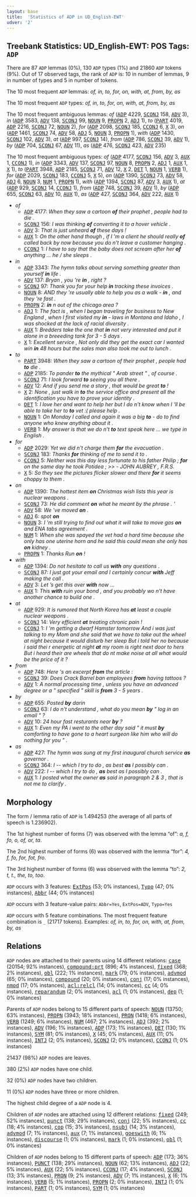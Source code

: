 ```yaml
---
layout: base
title:  'Statistics of ADP in UD_English-EWT'
udver: '2'
---
```


## Treebank Statistics: UD_English-EWT: POS Tags: `ADP`

There are 87 `ADP` lemmas (0%), 130 `ADP` types (1%) and 21860 `ADP` tokens (9%).
Out of 17 observed tags, the rank of `ADP` is: 10 in number of lemmas, 9 in number of types and 5 in number of tokens.

The 10 most frequent `ADP` lemmas: <em>of, in, to, for, on, with, at, from, by, as</em>

The 10 most frequent `ADP` types:  <em>of, in, to, for, on, with, at, from, by, as</em>

The 10 most frequent ambiguous lemmas: <em>of</em> (<tt><a href="en_ewt-pos-ADP.html">ADP</a></tt> 4229, <tt><a href="en_ewt-pos-SCONJ.html">SCONJ</a></tt> 158, <tt><a href="en_ewt-pos-ADV.html">ADV</a></tt> 3), <em>in</em> (<tt><a href="en_ewt-pos-ADP.html">ADP</a></tt> 3583, <tt><a href="en_ewt-pos-ADV.html">ADV</a></tt> 138, <tt><a href="en_ewt-pos-SCONJ.html">SCONJ</a></tt> 99, <tt><a href="en_ewt-pos-NOUN.html">NOUN</a></tt> 9, <tt><a href="en_ewt-pos-PROPN.html">PROPN</a></tt> 2, <tt><a href="en_ewt-pos-ADJ.html">ADJ</a></tt> 1), <em>to</em> (<tt><a href="en_ewt-pos-PART.html">PART</a></tt> 4019, <tt><a href="en_ewt-pos-ADP.html">ADP</a></tt> 2216, <tt><a href="en_ewt-pos-SCONJ.html">SCONJ</a></tt> 72, <tt><a href="en_ewt-pos-NOUN.html">NOUN</a></tt> 2), <em>for</em> (<tt><a href="en_ewt-pos-ADP.html">ADP</a></tt> 2098, <tt><a href="en_ewt-pos-SCONJ.html">SCONJ</a></tt> 185, <tt><a href="en_ewt-pos-CCONJ.html">CCONJ</a></tt> 6, <tt><a href="en_ewt-pos-X.html">X</a></tt> 3), <em>on</em> (<tt><a href="en_ewt-pos-ADP.html">ADP</a></tt> 1461, <tt><a href="en_ewt-pos-SCONJ.html">SCONJ</a></tt> 74, <tt><a href="en_ewt-pos-ADV.html">ADV</a></tt> 58, <tt><a href="en_ewt-pos-ADJ.html">ADJ</a></tt> 5, <tt><a href="en_ewt-pos-NOUN.html">NOUN</a></tt> 3, <tt><a href="en_ewt-pos-PROPN.html">PROPN</a></tt> 1), <em>with</em> (<tt><a href="en_ewt-pos-ADP.html">ADP</a></tt> 1430, <tt><a href="en_ewt-pos-SCONJ.html">SCONJ</a></tt> 102, <tt><a href="en_ewt-pos-ADV.html">ADV</a></tt> 3), <em>at</em> (<tt><a href="en_ewt-pos-ADP.html">ADP</a></tt> 997, <tt><a href="en_ewt-pos-SCONJ.html">SCONJ</a></tt> 14), <em>from</em> (<tt><a href="en_ewt-pos-ADP.html">ADP</a></tt> 786, <tt><a href="en_ewt-pos-SCONJ.html">SCONJ</a></tt> 39, <tt><a href="en_ewt-pos-ADV.html">ADV</a></tt> 1), <em>by</em> (<tt><a href="en_ewt-pos-ADP.html">ADP</a></tt> 704, <tt><a href="en_ewt-pos-SCONJ.html">SCONJ</a></tt> 67, <tt><a href="en_ewt-pos-ADV.html">ADV</a></tt> 11), <em>as</em> (<tt><a href="en_ewt-pos-ADP.html">ADP</a></tt> 476, <tt><a href="en_ewt-pos-SCONJ.html">SCONJ</a></tt> 423, <tt><a href="en_ewt-pos-ADV.html">ADV</a></tt> 235)

The 10 most frequent ambiguous types:  <em>of</em> (<tt><a href="en_ewt-pos-ADP.html">ADP</a></tt> 4177, <tt><a href="en_ewt-pos-SCONJ.html">SCONJ</a></tt> 156, <tt><a href="en_ewt-pos-ADV.html">ADV</a></tt> 3, <tt><a href="en_ewt-pos-AUX.html">AUX</a></tt> 1, <tt><a href="en_ewt-pos-CCONJ.html">CCONJ</a></tt> 1), <em>in</em> (<tt><a href="en_ewt-pos-ADP.html">ADP</a></tt> 3343, <tt><a href="en_ewt-pos-ADV.html">ADV</a></tt> 137, <tt><a href="en_ewt-pos-SCONJ.html">SCONJ</a></tt> 97, <tt><a href="en_ewt-pos-NOUN.html">NOUN</a></tt> 8, <tt><a href="en_ewt-pos-PROPN.html">PROPN</a></tt> 2, <tt><a href="en_ewt-pos-ADJ.html">ADJ</a></tt> 1, <tt><a href="en_ewt-pos-AUX.html">AUX</a></tt> 1, <tt><a href="en_ewt-pos-X.html">X</a></tt> 1), <em>to</em> (<tt><a href="en_ewt-pos-PART.html">PART</a></tt> 3948, <tt><a href="en_ewt-pos-ADP.html">ADP</a></tt> 2185, <tt><a href="en_ewt-pos-SCONJ.html">SCONJ</a></tt> 71, <tt><a href="en_ewt-pos-ADV.html">ADV</a></tt> 12, <tt><a href="en_ewt-pos-X.html">X</a></tt> 2, <tt><a href="en_ewt-pos-DET.html">DET</a></tt> 1, <tt><a href="en_ewt-pos-NOUN.html">NOUN</a></tt> 1, <tt><a href="en_ewt-pos-VERB.html">VERB</a></tt> 1), <em>for</em> (<tt><a href="en_ewt-pos-ADP.html">ADP</a></tt> 2029, <tt><a href="en_ewt-pos-SCONJ.html">SCONJ</a></tt> 183, <tt><a href="en_ewt-pos-CCONJ.html">CCONJ</a></tt> 5, <tt><a href="en_ewt-pos-X.html">X</a></tt> 5), <em>on</em> (<tt><a href="en_ewt-pos-ADP.html">ADP</a></tt> 1390, <tt><a href="en_ewt-pos-SCONJ.html">SCONJ</a></tt> 73, <tt><a href="en_ewt-pos-ADV.html">ADV</a></tt> 58, <tt><a href="en_ewt-pos-ADJ.html">ADJ</a></tt> 6, <tt><a href="en_ewt-pos-NOUN.html">NOUN</a></tt> 3, <tt><a href="en_ewt-pos-NUM.html">NUM</a></tt> 1, <tt><a href="en_ewt-pos-PROPN.html">PROPN</a></tt> 1), <em>with</em> (<tt><a href="en_ewt-pos-ADP.html">ADP</a></tt> 1394, <tt><a href="en_ewt-pos-SCONJ.html">SCONJ</a></tt> 87, <tt><a href="en_ewt-pos-ADV.html">ADV</a></tt> 3, <tt><a href="en_ewt-pos-AUX.html">AUX</a></tt> 1), <em>at</em> (<tt><a href="en_ewt-pos-ADP.html">ADP</a></tt> 929, <tt><a href="en_ewt-pos-SCONJ.html">SCONJ</a></tt> 14, <tt><a href="en_ewt-pos-CCONJ.html">CCONJ</a></tt> 1), <em>from</em> (<tt><a href="en_ewt-pos-ADP.html">ADP</a></tt> 748, <tt><a href="en_ewt-pos-SCONJ.html">SCONJ</a></tt> 39, <tt><a href="en_ewt-pos-ADV.html">ADV</a></tt> 1), <em>by</em> (<tt><a href="en_ewt-pos-ADP.html">ADP</a></tt> 655, <tt><a href="en_ewt-pos-SCONJ.html">SCONJ</a></tt> 63, <tt><a href="en_ewt-pos-ADV.html">ADV</a></tt> 10, <tt><a href="en_ewt-pos-AUX.html">AUX</a></tt> 1), <em>as</em> (<tt><a href="en_ewt-pos-ADP.html">ADP</a></tt> 427, <tt><a href="en_ewt-pos-SCONJ.html">SCONJ</a></tt> 364, <tt><a href="en_ewt-pos-ADV.html">ADV</a></tt> 222, <tt><a href="en_ewt-pos-AUX.html">AUX</a></tt> 1)


* <em>of</em>
  * <tt><a href="en_ewt-pos-ADP.html">ADP</a></tt> 4177: <em>When they saw a cartoon <b>of</b> their prophet , people had to die .</em>
  * <tt><a href="en_ewt-pos-SCONJ.html">SCONJ</a></tt> 156: <em>I was thinking <b>of</b> converting it to a hover vehicle .</em>
  * <tt><a href="en_ewt-pos-ADV.html">ADV</a></tt> 3: <em>That is just unheard <b>of</b> these days !</em>
  * <tt><a href="en_ewt-pos-AUX.html">AUX</a></tt> 1: <em>On the other hand though , if I 'm a client he should really <b>of</b> called back by now because you do n't leave a customer hanging .</em>
  * <tt><a href="en_ewt-pos-CCONJ.html">CCONJ</a></tt> 1: <em>I have to say that the baby does not scream after her <b>of</b> anything ... he / she sleeps .</em>
* <em>in</em>
  * <tt><a href="en_ewt-pos-ADP.html">ADP</a></tt> 3343: <em>The hymn talks about serving something greater than yourself <b>in</b> life .</em>
  * <tt><a href="en_ewt-pos-ADV.html">ADV</a></tt> 137: <em>Bryan , you 're <b>in</b> , right ?</em>
  * <tt><a href="en_ewt-pos-SCONJ.html">SCONJ</a></tt> 97: <em>Thank you for your help <b>in</b> tracking these invoices .</em>
  * <tt><a href="en_ewt-pos-NOUN.html">NOUN</a></tt> 8: <em>AND they 're usually able to help you as a walk - <b>in</b> , and they 're fast .</em>
  * <tt><a href="en_ewt-pos-PROPN.html">PROPN</a></tt> 2: <em><b>in</b> n out of the chicago area ?</em>
  * <tt><a href="en_ewt-pos-ADJ.html">ADJ</a></tt> 1: <em>The fact is , when I began traveling for business to New England , when I first visited my <b>in</b> - laws in Montana and Idaho , I was shocked at the lack of racial diversity .</em>
  * <tt><a href="en_ewt-pos-AUX.html">AUX</a></tt> 1: <em>Bredders take the one that <b>in</b> not very interested and put it alone in a breeeding tank for 3 - 5 days .</em>
  * <tt><a href="en_ewt-pos-X.html">X</a></tt> 1: <em>Excellent service , Not only did they get the exact car I wanted win <b>in</b> 48 hours but the sales man also took me out to lunch .</em>
* <em>to</em>
  * <tt><a href="en_ewt-pos-PART.html">PART</a></tt> 3948: <em>When they saw a cartoon of their prophet , people had <b>to</b> die .</em>
  * <tt><a href="en_ewt-pos-ADP.html">ADP</a></tt> 2185: <em>To pander <b>to</b> the mythical " Arab street " , of course .</em>
  * <tt><a href="en_ewt-pos-SCONJ.html">SCONJ</a></tt> 71: <em>I look forward <b>to</b> seeing you all there .</em>
  * <tt><a href="en_ewt-pos-ADV.html">ADV</a></tt> 12: <em>And if you send me a story , that would be great <b>to</b> !</em>
  * <tt><a href="en_ewt-pos-X.html">X</a></tt> 2: <em>None , just walk in <b>to</b> the service office and present all the identification you have to prove your identity .</em>
  * <tt><a href="en_ewt-pos-DET.html">DET</a></tt> 1: <em>I love her and want to help her but I do n't know when I 'll be able to take her to <b>to</b> vet :( please help .</em>
  * <tt><a href="en_ewt-pos-NOUN.html">NOUN</a></tt> 1: <em>On Monday I called and again it was a big <b>to</b> - do to find anyone who knew anything about it .</em>
  * <tt><a href="en_ewt-pos-VERB.html">VERB</a></tt> 1: <em>My answer is that we do n't <b>to</b> text speak here ... we type in English .</em>
* <em>for</em>
  * <tt><a href="en_ewt-pos-ADP.html">ADP</a></tt> 2029: <em>Yet we did n't charge them <b>for</b> the evacuation .</em>
  * <tt><a href="en_ewt-pos-SCONJ.html">SCONJ</a></tt> 183: <em>Thanks <b>for</b> thinking of me to send it to .</em>
  * <tt><a href="en_ewt-pos-CCONJ.html">CCONJ</a></tt> 5: <em>Neither was this day less fortunate to his father Philip ; <b>for</b> on the same day he took Potidea ; >> - JOHN AUBREY , F.R.S.</em>
  * <tt><a href="en_ewt-pos-X.html">X</a></tt> 5: <em>So they see the pictures flicker slower and there <b>for</b> it seems choppy to them .</em>
* <em>on</em>
  * <tt><a href="en_ewt-pos-ADP.html">ADP</a></tt> 1390: <em>The hottest item <b>on</b> Christmas wish lists this year is nuclear weapons .</em>
  * <tt><a href="en_ewt-pos-SCONJ.html">SCONJ</a></tt> 73: <em>He did comment <b>on</b> what he meant by the phrase . '</em>
  * <tt><a href="en_ewt-pos-ADV.html">ADV</a></tt> 58: <em>We 've moved <b>on</b> .</em>
  * <tt><a href="en_ewt-pos-ADJ.html">ADJ</a></tt> 6: <em>spot <b>on</b></em>
  * <tt><a href="en_ewt-pos-NOUN.html">NOUN</a></tt> 3: <em>I 'm still trying to find out what it will take to move gas <b>on</b> and ENA tabs agreement .</em>
  * <tt><a href="en_ewt-pos-NUM.html">NUM</a></tt> 1: <em>When she was spayed the vet had a hard time because she only has one uterine horn and he said this could mean she only has <b>on</b> kidney .</em>
  * <tt><a href="en_ewt-pos-PROPN.html">PROPN</a></tt> 1: <em>Thanks Run <b>on</b> !</em>
* <em>with</em>
  * <tt><a href="en_ewt-pos-ADP.html">ADP</a></tt> 1394: <em>Do not hesitate to call us <b>with</b> any questions .</em>
  * <tt><a href="en_ewt-pos-SCONJ.html">SCONJ</a></tt> 87: <em>I just got your email and I certainly concur <b>with</b> Jeff making the call .</em>
  * <tt><a href="en_ewt-pos-ADV.html">ADV</a></tt> 3: <em>Let ’s get this over <b>with</b> now …</em>
  * <tt><a href="en_ewt-pos-AUX.html">AUX</a></tt> 1: <em>This <b>with</b> ruin your bond , and you probably wo n't have another chance to build one .</em>
* <em>at</em>
  * <tt><a href="en_ewt-pos-ADP.html">ADP</a></tt> 929: <em>It is rumored that North Korea has <b>at</b> least a couple nuclear weapons .</em>
  * <tt><a href="en_ewt-pos-SCONJ.html">SCONJ</a></tt> 14: <em>Very efficient <b>at</b> treating chronic pain !</em>
  * <tt><a href="en_ewt-pos-CCONJ.html">CCONJ</a></tt> 1: <em>I 'm getting a dwarf Hamster tomorrow And i was just talking to my Mom and she said that we have to take out the wheel at night because it would disturb her sleep But i told her no because i said thei r energetic at night <b>at</b> my room is right next door to hers But i heard their are wheels that do nt make noise at all what would be the price of it ?</em>
* <em>from</em>
  * <tt><a href="en_ewt-pos-ADP.html">ADP</a></tt> 748: <em>Here 's an excerpt <b>from</b> the article :</em>
  * <tt><a href="en_ewt-pos-SCONJ.html">SCONJ</a></tt> 39: <em>Does Crack Barrel ban employees <b>from</b> having tattoos ?</em>
  * <tt><a href="en_ewt-pos-ADV.html">ADV</a></tt> 1: <em>A normal processing time , unless you have an advanced degree or a " specified " skill is <b>from</b> 3 - 5 years .</em>
* <em>by</em>
  * <tt><a href="en_ewt-pos-ADP.html">ADP</a></tt> 655: <em>Posted <b>by</b> darin</em>
  * <tt><a href="en_ewt-pos-SCONJ.html">SCONJ</a></tt> 63: <em>I do n't understand , what do you mean <b>by</b> " log in an email " ?</em>
  * <tt><a href="en_ewt-pos-ADV.html">ADV</a></tt> 10: <em>24 hour fast resturants near <b>by</b> ?</em>
  * <tt><a href="en_ewt-pos-AUX.html">AUX</a></tt> 1: <em>Even my PA i went to the other day said " it must <b>by</b> comforting to have gone to a heart surgeon like him who will do nothing for you " .</em>
* <em>as</em>
  * <tt><a href="en_ewt-pos-ADP.html">ADP</a></tt> 427: <em>The hymn was sung at my first inaugural church service <b>as</b> governor .</em>
  * <tt><a href="en_ewt-pos-SCONJ.html">SCONJ</a></tt> 364: <em>I -- which I try to do , as best <b>as</b> I possibly can .</em>
  * <tt><a href="en_ewt-pos-ADV.html">ADV</a></tt> 222: <em>I -- which I try to do , <b>as</b> best as I possibly can .</em>
  * <tt><a href="en_ewt-pos-AUX.html">AUX</a></tt> 1: <em>I posted what the owner <b>as</b> said in paragraph 2 & 3 , that is not me to clarify .</em>

## Morphology

The form / lemma ratio of `ADP` is 1.494253 (the average of all parts of speech is 1.236902).

The 1st highest number of forms (7) was observed with the lemma “of”: <em>a, f, fo, o, of, or, ta</em>.

The 2nd highest number of forms (6) was observed with the lemma “for”: <em>4, f, fo, for, fot, fro</em>.

The 3rd highest number of forms (6) was observed with the lemma “to”: <em>2, t, t., the, to, too</em>.

`ADP` occurs with 3 features: <tt><a href="en_ewt-feat-ExtPos.html">ExtPos</a></tt> (53; 0% instances), <tt><a href="en_ewt-feat-Typo.html">Typo</a></tt> (47; 0% instances), <tt><a href="en_ewt-feat-Abbr.html">Abbr</a></tt> (44; 0% instances)

`ADP` occurs with 3 feature-value pairs: `Abbr=Yes`, `ExtPos=ADV`, `Typo=Yes`

`ADP` occurs with 5 feature combinations.
The most frequent feature combination is `_` (21717 tokens).
Examples: <em>of, in, to, for, on, with, at, from, by, as</em>


## Relations

`ADP` nodes are attached to their parents using 14 different relations: <tt><a href="en_ewt-dep-case.html">case</a></tt> (20154; 92% instances), <tt><a href="en_ewt-dep-compound-prt.html">compound:prt</a></tt> (896; 4% instances), <tt><a href="en_ewt-dep-fixed.html">fixed</a></tt> (368; 2% instances), <tt><a href="en_ewt-dep-obl.html">obl</a></tt> (222; 1% instances), <tt><a href="en_ewt-dep-mark.html">mark</a></tt> (79; 0% instances), <tt><a href="en_ewt-dep-advmod.html">advmod</a></tt> (65; 0% instances), <tt><a href="en_ewt-dep-compound.html">compound</a></tt> (20; 0% instances), <tt><a href="en_ewt-dep-conj.html">conj</a></tt> (17; 0% instances), <tt><a href="en_ewt-dep-nmod.html">nmod</a></tt> (17; 0% instances), <tt><a href="en_ewt-dep-acl-relcl.html">acl:relcl</a></tt> (14; 0% instances), <tt><a href="en_ewt-dep-cc.html">cc</a></tt> (4; 0% instances), <tt><a href="en_ewt-dep-reparandum.html">reparandum</a></tt> (2; 0% instances), <tt><a href="en_ewt-dep-acl.html">acl</a></tt> (1; 0% instances), <tt><a href="en_ewt-dep-dep.html">dep</a></tt> (1; 0% instances)

Parents of `ADP` nodes belong to 15 different parts of speech: <tt><a href="en_ewt-pos-NOUN.html">NOUN</a></tt> (13750; 63% instances), <tt><a href="en_ewt-pos-PROPN.html">PROPN</a></tt> (3943; 18% instances), <tt><a href="en_ewt-pos-PRON.html">PRON</a></tt> (1418; 6% instances), <tt><a href="en_ewt-pos-VERB.html">VERB</a></tt> (1249; 6% instances), <tt><a href="en_ewt-pos-NUM.html">NUM</a></tt> (467; 2% instances), <tt><a href="en_ewt-pos-ADJ.html">ADJ</a></tt> (392; 2% instances), <tt><a href="en_ewt-pos-ADV.html">ADV</a></tt> (196; 1% instances), <tt><a href="en_ewt-pos-ADP.html">ADP</a></tt> (173; 1% instances), <tt><a href="en_ewt-pos-DET.html">DET</a></tt> (130; 1% instances), <tt><a href="en_ewt-pos-SYM.html">SYM</a></tt> (81; 0% instances), <tt><a href="en_ewt-pos-X.html">X</a></tt> (45; 0% instances), <tt><a href="en_ewt-pos-AUX.html">AUX</a></tt> (11; 0% instances), <tt><a href="en_ewt-pos-INTJ.html">INTJ</a></tt> (2; 0% instances), <tt><a href="en_ewt-pos-SCONJ.html">SCONJ</a></tt> (2; 0% instances), <tt><a href="en_ewt-pos-CCONJ.html">CCONJ</a></tt> (1; 0% instances)

21437 (98%) `ADP` nodes are leaves.

380 (2%) `ADP` nodes have one child.

32 (0%) `ADP` nodes have two children.

11 (0%) `ADP` nodes have three or more children.

The highest child degree of a `ADP` node is 4.

Children of `ADP` nodes are attached using 12 different relations: <tt><a href="en_ewt-dep-fixed.html">fixed</a></tt> (249; 52% instances), <tt><a href="en_ewt-dep-punct.html">punct</a></tt> (138; 29% instances), <tt><a href="en_ewt-dep-conj.html">conj</a></tt> (22; 5% instances), <tt><a href="en_ewt-dep-cc.html">cc</a></tt> (18; 4% instances), <tt><a href="en_ewt-dep-cop.html">cop</a></tt> (15; 3% instances), <tt><a href="en_ewt-dep-nsubj.html">nsubj</a></tt> (14; 3% instances), <tt><a href="en_ewt-dep-advmod.html">advmod</a></tt> (7; 1% instances), <tt><a href="en_ewt-dep-aux.html">aux</a></tt> (7; 1% instances), <tt><a href="en_ewt-dep-goeswith.html">goeswith</a></tt> (6; 1% instances), <tt><a href="en_ewt-dep-discourse.html">discourse</a></tt> (1; 0% instances), <tt><a href="en_ewt-dep-mark.html">mark</a></tt> (1; 0% instances), <tt><a href="en_ewt-dep-obl.html">obl</a></tt> (1; 0% instances)

Children of `ADP` nodes belong to 15 different parts of speech: <tt><a href="en_ewt-pos-ADP.html">ADP</a></tt> (173; 36% instances), <tt><a href="en_ewt-pos-PUNCT.html">PUNCT</a></tt> (138; 29% instances), <tt><a href="en_ewt-pos-NOUN.html">NOUN</a></tt> (62; 13% instances), <tt><a href="en_ewt-pos-ADJ.html">ADJ</a></tt> (22; 5% instances), <tt><a href="en_ewt-pos-AUX.html">AUX</a></tt> (22; 5% instances), <tt><a href="en_ewt-pos-CCONJ.html">CCONJ</a></tt> (17; 4% instances), <tt><a href="en_ewt-pos-SCONJ.html">SCONJ</a></tt> (13; 3% instances), <tt><a href="en_ewt-pos-PRON.html">PRON</a></tt> (9; 2% instances), <tt><a href="en_ewt-pos-ADV.html">ADV</a></tt> (7; 1% instances), <tt><a href="en_ewt-pos-X.html">X</a></tt> (6; 1% instances), <tt><a href="en_ewt-pos-VERB.html">VERB</a></tt> (5; 1% instances), <tt><a href="en_ewt-pos-PROPN.html">PROPN</a></tt> (2; 0% instances), <tt><a href="en_ewt-pos-INTJ.html">INTJ</a></tt> (1; 0% instances), <tt><a href="en_ewt-pos-PART.html">PART</a></tt> (1; 0% instances), <tt><a href="en_ewt-pos-SYM.html">SYM</a></tt> (1; 0% instances)

